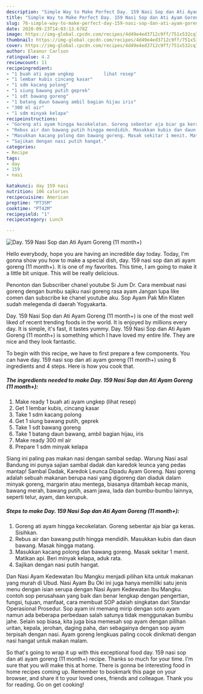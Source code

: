 ```yaml
---
description: "Simple Way to Make Perfect Day. 159 Nasi Sop dan Ati Ayam Goreng (11 month+)"
title: "Simple Way to Make Perfect Day. 159 Nasi Sop dan Ati Ayam Goreng (11 month+)"
slug: 76-simple-way-to-make-perfect-day-159-nasi-sop-dan-ati-ayam-goreng-11-month
date: 2020-09-23T14:03:13.678Z
image: https://img-global.cpcdn.com/recipes/4d49e4ed3712c9ff/751x532cq70/day-159-nasi-sop-dan-ati-ayam-goreng-11-month-foto-resep-utama.jpg
thumbnail: https://img-global.cpcdn.com/recipes/4d49e4ed3712c9ff/751x532cq70/day-159-nasi-sop-dan-ati-ayam-goreng-11-month-foto-resep-utama.jpg
cover: https://img-global.cpcdn.com/recipes/4d49e4ed3712c9ff/751x532cq70/day-159-nasi-sop-dan-ati-ayam-goreng-11-month-foto-resep-utama.jpg
author: Eleanor Carlson
ratingvalue: 4.2
reviewcount: 11
recipeingredient:
- "1 buah ati ayam ungkep           lihat resep"
- "1 lembar kubis cincang kasar"
- "1 sdm kacang polong"
- "1 siung bawang putih geprek"
- "1 sdt bawang goreng"
- "1 batang daun bawang ambil bagian hijau iris"
- "300 ml air"
- "1 sdm minyak kelapa"
recipeinstructions:
- "Goreng ati ayam hingga kecokelatan. Goreng sebentar aja biar ga keras. Sisihkan."
- "Rebus air dan bawang putih hingga mendidih. Masukkan kubis dan daun bawang. Masak hingga matang."
- "Masukkan kacang polong dan bawang goreng. Masak sekitar 1 menit. Matikan api. Beri minyak kelapa, aduk rata."
- "Sajikan dengan nasi putih hangat."
categories:
- Recipe
tags:
- day
- 159
- nasi

katakunci: day 159 nasi 
nutrition: 106 calories
recipecuisine: American
preptime: "PT35M"
cooktime: "PT42M"
recipeyield: "1"
recipecategory: Lunch

---
```



![Day. 159 Nasi Sop dan Ati Ayam Goreng (11 month+)](https://img-global.cpcdn.com/recipes/4d49e4ed3712c9ff/751x532cq70/day-159-nasi-sop-dan-ati-ayam-goreng-11-month-foto-resep-utama.jpg)

Hello everybody, hope you are having an incredible day today. Today, I'm gonna show you how to make a special dish, day. 159 nasi sop dan ati ayam goreng (11 month+). It is one of my favorites. This time, I am going to make it a little bit unique. This will be really delicious.

Penonton dan Subscriber chanel youtube Si Jum Dr. Cara membuat nasi goreng dengan bumbu sajiku nasi goreng rasa ayam Jangan lupa like comen dan subscribe ke chanel youtube aku. Sop Ayam Pak Min Klaten sudah melegenda di daerah Yogyakarta.

Day. 159 Nasi Sop dan Ati Ayam Goreng (11 month+) is one of the most well liked of recent trending foods in the world. It is enjoyed by millions every day. It is simple, it's fast, it tastes yummy. Day. 159 Nasi Sop dan Ati Ayam Goreng (11 month+) is something which I have loved my entire life. They are nice and they look fantastic.


To begin with this recipe, we have to first prepare a few components. You can have day. 159 nasi sop dan ati ayam goreng (11 month+) using 8 ingredients and 4 steps. Here is how you cook that.

<!--inarticleads1-->

##### The ingredients needed to make Day. 159 Nasi Sop dan Ati Ayam Goreng (11 month+):

1. Make ready 1 buah ati ayam ungkep           (lihat resep)
1. Get 1 lembar kubis, cincang kasar
1. Take 1 sdm kacang polong
1. Get 1 siung bawang putih, geprek
1. Take 1 sdt bawang goreng
1. Take 1 batang daun bawang, ambil bagian hijau, iris
1. Make ready 300 ml air
1. Prepare 1 sdm minyak kelapa


Siang ini paling pas makan nasi dengan sambal sedap. Warung Nasi asal Bandung ini punya sajian sambal dadak dan karedok leunca yang pedas mantap! Sambal Dadak, Karedok Leunca Dipadu Ayam Goreng. Nasi goreng adalah sebuah makanan berupa nasi yang digoreng dan diaduk dalam minyak goreng, margarin atau mentega, biasanya ditambah kecap manis, bawang merah, bawang putih, asam jawa, lada dan bumbu-bumbu lainnya, seperti telur, ayam, dan kerupuk. 

<!--inarticleads2-->

##### Steps to make Day. 159 Nasi Sop dan Ati Ayam Goreng (11 month+):

1. Goreng ati ayam hingga kecokelatan. Goreng sebentar aja biar ga keras. Sisihkan.
1. Rebus air dan bawang putih hingga mendidih. Masukkan kubis dan daun bawang. Masak hingga matang.
1. Masukkan kacang polong dan bawang goreng. Masak sekitar 1 menit. Matikan api. Beri minyak kelapa, aduk rata.
1. Sajikan dengan nasi putih hangat.


Dan Nasi Ayam Kedewatan Ibu Mangku menjadi pilihan kita untuk makanan yang murah di Ubud. Nasi Ayam Bu Oki ini juga hanya memiliki satu jenis menu dengan isian serupa dengan Nasi Ayam Kedewatan Ibu Mangku. contoh sop perusahaan yang baik dan benar lengkap dengan pengertian, fungsi, tujuan, manfaat, cara membuat SOP adalah singkatan dari Standar Operasional Prosedur. Sop ayam ini memang mirip dengan soto ayam namun ada beberapa perbedaan salah satunya tidak menggunakan bumbu jahe. Selain sop biasa, kita juga bisa memesah sop ayam dengan pilihan uritan, kepala, jerohan, daging paha, dan sebagainya dengan sop ayam terpisah dengan nasi. Ayam goreng lengkuas paling cocok dinikmati dengan nasi hangat untuk makan malam. 

So that's going to wrap it up with this exceptional food day. 159 nasi sop dan ati ayam goreng (11 month+) recipe. Thanks so much for your time. I'm sure that you will make this at home. There is gonna be interesting food in home recipes coming up. Remember to bookmark this page on your browser, and share it to your loved ones, friends and colleague. Thank you for reading. Go on get cooking!
